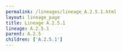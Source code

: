 ```yaml
---
permalink: /lineages/lineage_A.2.5.1.html
layout: lineage_page
title: Lineage A.2.5.1
lineage: A.2.5.1
parent: A.2.5
children: ['A.2.5.1']
---
```

